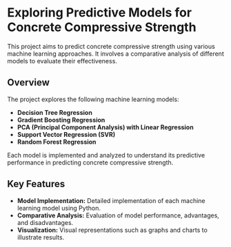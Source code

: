 # Exploring Predictive Models for Concrete Compressive Strength

This project aims to predict concrete compressive strength using various machine learning approaches. It involves a comparative analysis of different models to evaluate their effectiveness.

## Overview

The project explores the following machine learning models:

- **Decision Tree Regression**
- **Gradient Boosting Regression**
- **PCA (Principal Component Analysis) with Linear Regression**
- **Support Vector Regression (SVR)**
- **Random Forest Regression**

Each model is implemented and analyzed to understand its predictive performance in predicting concrete compressive strength.

## Key Features

- **Model Implementation:** Detailed implementation of each machine learning model using Python.
- **Comparative Analysis:** Evaluation of model performance, advantages, and disadvantages.
- **Visualization:** Visual representations such as graphs and charts to illustrate results.
